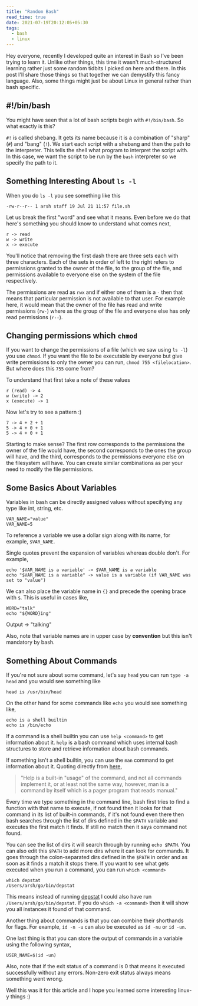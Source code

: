 ```yaml
---
title: "Random Bash"
read_time: true
date: 2021-07-19T20:12:05+05:30
tags:
  - bash
  - linux
---
```


Hey everyone, recently I developed quite an interest in Bash so I've been trying to learn it. Unlike other things, this time it wasn't much-structured learning rather just some random tidbits I picked on here and there. In this post I'll share those things so that together we can demystify this fancy language. Also, some things might just be about Linux in general rather than bash specific.

## #!/bin/bash

You might have seen that a lot of bash scripts begin with `#!/bin/bash`. So what exactly is this?

`#!` is called shebang. It gets its name because it is a combination of "sharp" (`#`) and "bang" (`!`). We start each script with a shebang and then the path to the interpreter.  This tells the shell what program to interpret the script with. In this case, we want the script to be run by the `bash` interpreter so we specify the path to it.

## Something Interesting About `ls -l`

When you do `ls -l` you see something like this 

```
-rw-r--r-- 1 arsh staff 19 Jul 21 11:57 file.sh
```

Let us break the first "word" and see what it means. Even before we do that here's something you should know to understand what comes next,

```
r -> read
w -> write
x -> execute
```

You'll notice that removing the first dash there are three sets each with three characters. Each of the sets in order of left to the right refers to permissions granted to the owner of the file, to the group of the file, and permissions available to everyone else on the system of the file respectively.

The permissions are read as `rwx` and if either one of them is a `-` then that means that particular permission is not available to that user. For example here, it would mean that the owner of the file has read and write permissions (`rw-`) where as the group of the file and everyone else has only read permissions (`r--`). 

## Changing permissions which `chmod`
If you want to change the permissions of a file (which we saw using `ls -l`) you use `chmod`. If you want the file to be executable by everyone but give write permissions to only the owner you can run, `chmod 755 <filelocation>`. But where does this `755` come from?

To understand that first take a note of these values

```
r (read) -> 4
w (write) -> 2
x (execute) -> 1
```

Now let's try to see a pattern :)

```
7 -> 4 + 2 + 1
5 -> 4 + 0 + 1
5 -> 4 + 0 + 1
```

Starting to make sense? The first row corresponds to the permissions the owner of the file would have, the second corresponds to the ones the group will have, and the third, corresponds to the permissions everyone else on the filesystem will have. You can create similar combinations as per your need to modify the file permissions. 

## Some Basics About Variables
Variables in bash can be directly assigned values without specifying any type like int, string, etc. 

```
VAR_NAME="value"
VAR_NAME=5
```

To reference a variable we use a dollar sign along with its name, for example, `$VAR_NAME`. 

Single quotes prevent the expansion of variables whereas double don't. For example,

```
echo '$VAR_NAME is a variable' -> $VAR_NAME is a variable
echo "$VAR_NAME is a variable" -> value is a variable (if VAR_NAME was set to "value")
```

We can also place the variable name in `{}` and precede the opening brace with `$`. This is useful in cases like,
```
WORD="talk"
echo "${WORD}ing"
```
Output -> "talking"

Also, note that variable names are in upper case by **convention** but this isn't mandatory by bash.

## Something About Commands
If you're not sure about some command, let's say `head` you can run `type -a head` and you would see something like 
```
head is /usr/bin/head
```
On the other hand for some commands like `echo` you would see something like,
```
echo is a shell builtin
echo is /bin/echo
```
If a command is a shell builtin you can use `help <command>` to get information about it. `help` is a bash command which uses internal bash structures to store and retrieve information about bash commands. 

If something isn't a shell builtin, you can use the `man` command to get information about it. Quoting directly from [here](https://unix.stackexchange.com/a/86584),

> "Help is a built-in "usage" of the command, and not all commands implement it, or at least not the same way, however, man is a command by itself which is a pager program that reads manual."

Every time we type something in the command line, bash first tries to find a function with that name to execute, if not found then it looks for that command in its list of built-in commands, if it's not found even there then bash searches through the list of dirs defined in the `$PATH` variable and executes the first match it finds. If still no match then it says command not found. 

You can see the list of dirs it will search through by running `echo $PATH`. You can also edit this `$PATH` to add more dirs where it can look for commands. It goes through the colon-separated dirs defined in the `$PATH` in order and as soon as it finds a match it stops there. If you want to see what gets executed when you run a command, you can run `which <command>`
```
which depstat                                                      
/Users/arsh/go/bin/depstat
```
This means instead of running [depstat](https://github.com/kubernetes-sigs/depstat) I could also have run `/Users/arsh/go/bin/depstat`. If you do `which -a <command>` then it will show you all instances it found of that command.

Another thing about commands is that you can combine their shorthands for flags. For example, `id -n -u` can also be executed as `id -nu` or `id -un`. 

One last thing is that you can store the output of commands in a variable using the following syntax,
```
USER_NAME=$(id -un)
```
Also, note that if the exit status of a command is 0 that means it executed successfully without any errors. Non-zero exit status always means something went wrong.

Well this was it for this article and I hope you learned some interesting linux-y things :)